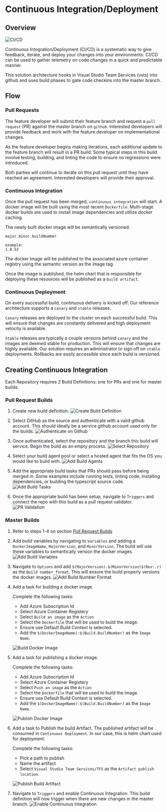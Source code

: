 # Continuous Integration/Deployment

## Overview

![CI/CD](ContiniousIntegrationAndDelivery.png)

Continuous Integration/Deployment (CI/CD) is a systematic way to give feedback, iterate, and deploy your changes into your environments. CI/CD can be used to gather telemetry on code changes in a quick and predictable manner.

This solution architecture hooks in Visual Studio Team Services (vsts) into github and uses build phases to gate code checkins into the master branch.

## Flow

### Pull Requests

The feature developer will submit their feature branch and request a `pull request` (PR) against the master branch on `github`. Interested developers will provide feedback and work with the feature developer on implementational changes.

As the feature developer begins making iterations, each additional update to the feature branch will result in a PR build. Some typical steps in this build involve testing, building, and linting the code to ensure no regressions were introduced.

Both parties will continue to iterate on this pull request until they have reached an agreement. Interested developers will provide their approval.

### Continuous Integration

Once the pull request has been merged, `continuous integration` will start. A docker image will be built using the most recent `Dockerfile`. Multi-stage docker builds are used to install image dependencies and utilize docker caching.

The newly built docker image will be semantically versioned.
```
major.minor.buildNumber

example:
1.0.52
```

The docker image will be published to the associated azure container registry using the semantic version as the image tag.

Once the image is published, the helm chart that is responsible for deploying these resources will be published as a `build artifact`.

### Continuous Deployment

On every successful build, continuous delivery is kicked off. Our reference architecture supports a `canary` and `stable` releases.

`Canary` releases are deployed to the cluster on each successful build. This will ensure that changes are constantly delivered and high deployment velocity is available.

`Stable` releases are typically a couple versions behind `canary` and the images are deemed stable for production. This will ensure that changes are highly available. Our solution requires an administrator to sign off on `stable` deployments. Rollbacks are easily accessible since each build is versioned.

## Creating Continuous Integration

Each Repository requires 2 Build Definitions: one for PRs and one for master builds.

### Pull Request Builds

1. Create new build definition.
    ![Create Build Definition](/images/CreateBuildDefinition.png)

2. Select GitHub as the source and authenticate with a valid github account. This should ideally be a service github account used only for the builds.
    ![Authenticate on Github](/images/SelectSource.png)

3. Once authenticated, select the repository and the branch this build will service. Begin the build as an empty process.
    ![Select Repository](/images/SelectRepo.png)

4. Select your build agent pool or select a hosted agent that fits the OS you would like to build with.
    ![Add Build Agents](/images/SelectBuildAgent.png)

5. Add the appropriate build tasks that PRs should pass before being merged in. Some examples include running tests, linting code, installing dependencies, or building the typescript source code.
    ![Add Build Tasks](/images/AddBuildTasks.png)

6. Once the appropriate build has been setup, navigate to `Triggers` and connect the repo with this build as a pull request validator.
    ![PR Validation](/images/PrValidation.png)

### Master Builds

1. Refer to steps 1-4 on section [Pull Request Builds](#Pull-Request-Builds)

2. Add build variables by navigating to `Variables` and adding a `DockerImageName`, `MajorVersion`, and `MinorVersion`. The build will use these variables to semantically version the docker images.
    ![Add Build Variables](/images/AddBuildVariables.png)


3. Navigate to `Options` and add `$(MajorVersion).$(MinorVersion)$(Rev:.r)` as the `Build number format`. This will ensure the build properly versions the docker images.
    ![Add Build Number Format](/images/BuildNumberFormat.png)

4. Add a task for building a docker image.

    Complete the following tasks:
    - Add Azure Subscription Id
    - Select Azure Container Registery
    - Select `Build an image` as the `Action`
    - Select the `Dockerfile` that will be used to build the image.
    - Ensure use Default Build Context is selected.
    - Add the `$(DockerImageName):$(Build.BuildNumber)` as the `Image Name`.

    ![Build Docker Image](/images/BuildDockerImage.png)

5. Add a task for publishing a docker image.

    Complete the following tasks:
    - Add Azure Subscription Id
    - Select Azure Container Registery
    - Select `Push an image` as the `Action`
    - Select the `Dockerfile` that will be used to build the image.
    - Ensure use Default Build Context is selected.
    - Add the `$(DockerImageName):$(Build.BuildNumber)` as the `Image Name`.

    ![Publish Docker Image](/images/PublishDockerImage.png)

6. Add a task to Publish the build Artifact. The published artifact will be consumed in `Continuous Deployment`. In our case, this is helm chart used for deployment.

    Complete the following tasks:
    - Pick a path to publish
    - Name the artifact
    - Select `Visual Studio Team Services/TFS` as the `Artifact publish location`.

    ![Publish Build Artifact](/images/PublishArtifact.png)


7. Navigate to `Triggers` and enable Continuous Integration. This build definition will now trigger when there are new changes in the master branch.
    ![Enable Continuous Integration](/images/EnableContinuousIntegration.png)
